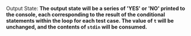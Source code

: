 Output State: **The output state will be a series of 'YES' or 'NO' printed to the console, each corresponding to the result of the conditional statements within the loop for each test case. The value of `t` will be unchanged, and the contents of `stdin` will be consumed.**